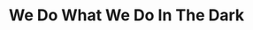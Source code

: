 ---
draft: false
slug: we-do-what-we-do-in-the-dark-977e5bda
title: We Do What We Do In The Dark
type: books
params:
  authors:
    - Michelle  Hart
  book_title: We Do What We Do In The Dark
  book_description: A novel about a young woman's life-altering affair with a much older, married woman.Mallory is a freshman in college, reeling from her mother's recent death, when she encounters the woman. She sees her for the first time at the university's gym, immediately entranced. Soon, they meet, drawn by an electric tension and shared past wounds; before long, they begin sleeping together in secret. Self-possessed, successful, brilliant, and aloof--the woman is everything Mallory wants...and wants to be. Desiring not only the woman but also the idea of who she is when they're together, Mallory retreats from the rest of the world, solidifying a sense of aloneness that has both haunted and soothed her since childhood and will continue to do so for years even after the affair ends. As an adult, Mallory must decide whether to stay safely in isolation or step fully into the world, to confront what the woman meant to her and how their relationship shaped her, for better or worse.Mallory's life is transformed by loss and by love and by discovering who she is while enduring both. In this enthralling debut novel, the complexities of influence, obsession, and admiration reveal how desire and its consequences can alter the trajectory of someone's life.
  cover: https://images-na.ssl-images-amazon.com/images/S/compressed.photo.goodreads.com/books/1628534108i/58735038.jpg
  isbn: '9780593329672'
  languages:
    - Английский
  goodreads_link: https://www.goodreads.com/book/show/58735038-we-do-what-we-do-in-the-dark
  page_count: '224'
  publication_year: '2022'
  russian_audioversion: false
  russian_translation_status: unknown
  short_book_description: A novel about a young woman's life-altering affair with a much older, married woman.Mallory is a freshman in college, reeling from her mother's recent death, when she encounters the woman. She...
  tags:
    - LGBTQIA+
    - Romans nouvelles
    - college students
    - contemporary
    - lesbian
    - literary
    - queer
    - relationships
    - romance
    - school
    - women
---